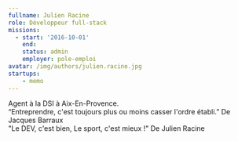 ```yaml
---
fullname: Julien Racine
role: Développeur full-stack
missions:
  - start: '2016-10-01'
    end:
    status: admin
    employer: pole-emploi
avatar: /img/authors/julien.racine.jpg
startups:
    - memo
---
```


Agent à la DSI à Aix-En-Provence.<br>
“Entreprendre, c'est toujours plus ou moins casser l'ordre établi.” De Jacques Barraux<br>
"Le DEV, c'est bien, Le sport, c'est mieux !" De Julien Racine
